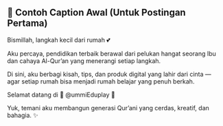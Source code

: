 ## 📢 Contoh Caption Awal (Untuk Postingan Pertama)

Bismillah, langkah kecil dari rumah 💕

Aku percaya, pendidikan terbaik berawal dari pelukan hangat seorang Ibu dan cahaya Al-Qur’an yang menerangi setiap langkah.

Di sini, aku berbagi kisah, tips, dan produk digital yang lahir dari cinta — agar setiap rumah bisa menjadi rumah belajar yang penuh berkah.

Selamat datang di 🌸 @ummiEduplay 🌸

Yuk, temani aku membangun generasi Qur’ani yang cerdas, kreatif, dan bahagia. ✨
